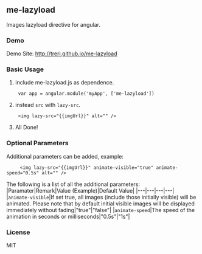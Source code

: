 ## me-lazyload
Images lazyload directive for angular.

### Demo
Demo Site: http://treri.github.io/me-lazyload 

### Basic Usage
1. include me-lazyload.js as dependence.

        var app = angular.module('myApp', ['me-lazyload'])

2. instead `src` with `lazy-src`.

        <img lazy-src="{{imgUrl}}" alt="" />

3. All Done!

### Optional Parameters
Additional parameters can be added, example:

         <img lazy-src="{{imgUrl}}" animate-visible="true" animate-speed="0.5s" alt="" />

The following is a list of all the additional parameters:
|Paramater|Remark|Value (Example)|Default Value|
|---|---|---|---|
|`animate-visible`|If set true, all images (include those initially visible)  will be animated. Please note that by default initial visible images will be displayed immediately without fading|"true"|"false"|
|`animate-speed`|The speed of the animation in seconds or milliseconds|"0.5s"|"1s"|

### License
MIT